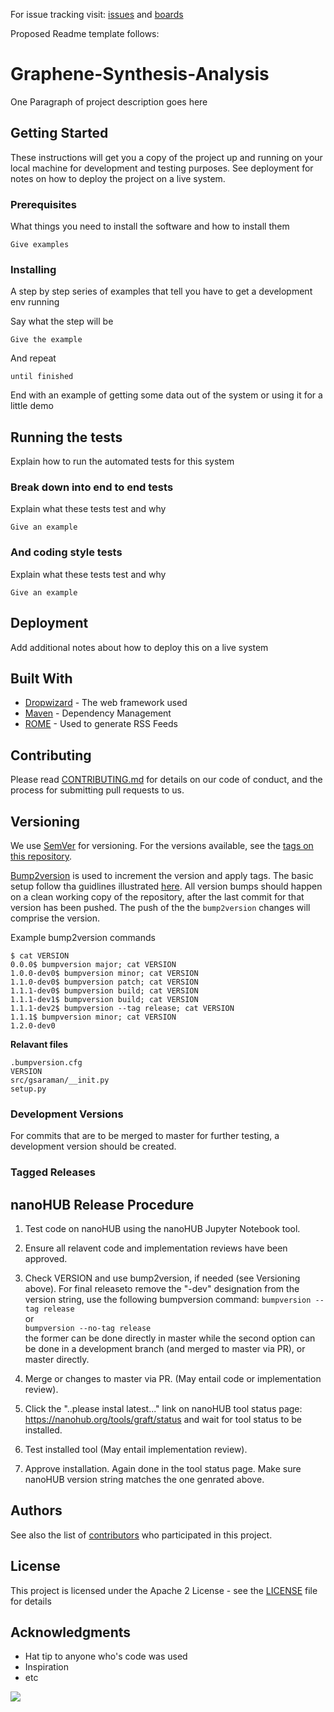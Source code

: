 For issue tracking visit: [issues](https://github.com/nanoMFG/Graphene-Synthesis-Analysis-issues/issues) and [boards](https://github.com/nanoMFG/Graphene-Synthesis-Analysis-issues#boards)

Proposed Readme template follows:

# Graphene-Synthesis-Analysis

One Paragraph of project description goes here

## Getting Started

These instructions will get you a copy of the project up and running on your local machine for development and testing purposes. See deployment for notes on how to deploy the project on a live system.

### Prerequisites

What things you need to install the software and how to install them

```
Give examples
```

### Installing

A step by step series of examples that tell you have to get a development env running

Say what the step will be

```
Give the example
```

And repeat

```
until finished
```

End with an example of getting some data out of the system or using it for a little demo

## Running the tests

Explain how to run the automated tests for this system

### Break down into end to end tests

Explain what these tests test and why

```
Give an example
```

### And coding style tests

Explain what these tests test and why

```
Give an example
```

## Deployment

Add additional notes about how to deploy this on a live system

## Built With

* [Dropwizard](http://www.dropwizard.io/1.0.2/docs/) - The web framework used
* [Maven](https://maven.apache.org/) - Dependency Management
* [ROME](https://rometools.github.io/rome/) - Used to generate RSS Feeds

## Contributing

Please read [CONTRIBUTING.md](https://gist.github.com/PurpleBooth/b24679402957c63ec426) for details on our code of conduct, and the process for submitting pull requests to us.

## Versioning

We use [SemVer](http://semver.org/) for versioning. For the versions available, see the [tags on this repository](https://github.com/your/project/tags).

[Bump2version](https://github.com/c4urself/bump2version) is used to increment the version and apply tags.  The basic setup follow tha guidlines illustrated [here](https://medium.com/@williamhayes/versioning-using-bumpversion-4d13c914e9b8).  All version bumps should happen on a clean working copy of the repository, after the last commit for that version has been pushed.  The push of the the `bump2version` changes will comprise the version.

Example bump2version commands <br>
```
$ cat VERSION
0.0.0$ bumpversion major; cat VERSION
1.0.0-dev0$ bumpversion minor; cat VERSION
1.1.0-dev0$ bumpversion patch; cat VERSION
1.1.1-dev0$ bumpversion build; cat VERSION
1.1.1-dev1$ bumpversion build; cat VERSION
1.1.1-dev2$ bumpversion --tag release; cat VERSION
1.1.1$ bumpversion minor; cat VERSION
1.2.0-dev0
```

**Relavant files**
```
.bumpversion.cfg
VERSION
src/gsaraman/__init.py
setup.py
```

### Development Versions
For commits that are to be merged to master for further testing, a development version should be created.  

### Tagged Releases

## nanoHUB Release Procedure

1. Test code on nanoHUB using the nanoHUB Jupyter Notebook tool.

2. Ensure all relavent code and implementation reviews have been approved.

3. Check VERSION and use bump2version, if needed (see Versioning above).  For final releaseto remove the "-dev" designation from the version string, use the following bumpversion command:
`bumpversion --tag release` <br>
or <br>
`bumpversion --no-tag release` <br>
the former can be done directly in master while the second option can be done in a development branch (and merged to master via PR), or master directly.

4. Merge or changes to master via PR.  (May entail code or implementation review).

5. Click the "..please instal latest..." link on nanoHUB tool status page: https://nanohub.org/tools/graft/status and wait for tool status to be installed.

6. Test installed tool (May entail implementation review).

7. Approve installation.  Again done in the tool status page.  Make sure nanoHUB version string matches the one genrated above.

## Authors

See also the list of [contributors](https://github.com/your/project/contributors) who participated in this project.

## License

This project is licensed under the Apache 2 License - see the [LICENSE](LICENSE) file for details

## Acknowledgments

* Hat tip to anyone who's code was used
* Inspiration
* etc

<a href="https://zenhub.com"><img src="https://raw.githubusercontent.com/ZenHubIO/support/master/zenhub-badge.png"></a>
